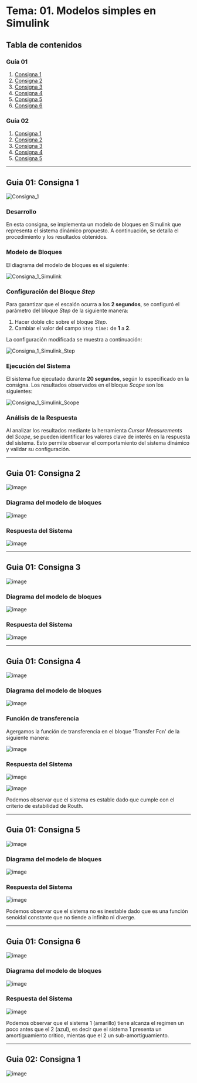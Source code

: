 # Tema: 01. Modelos simples en Simulink

## Tabla de contenidos
### Guía 01
1. [Consigna 1](#guia-01-consigna-1)
2. [Consigna 2](#guia-01-consigna-2)
3. [Consigna 3](#guia-01-consigna-3)
4. [Consigna 4](#guia-01-consigna-4)
5. [Consigna 5](#guia-01-consigna-5)
6. [Consigna 6](#guia-01-consigna-6)

### Guía 02

1. [Consigna 1](#guia-02-consigna-1)
2. [Consigna 2](#guia-02-consigna-2)
3. [Consigna 3](#guia-02-consigna-3)
4. [Consigna 4](#guia-02-consigna-4)
5. [Consigna 5](#guia-02-consigna-5)

---

## Guia 01: Consigna 1

![Consigna_1](https://github.com/user-attachments/assets/245e86c7-5ef7-44af-8ca2-3741f53f62a2)

### Desarrollo
En esta consigna, se implementa un modelo de bloques en Simulink que representa el sistema dinámico propuesto. A continuación, se detalla el procedimiento y los resultados obtenidos.

### Modelo de Bloques
El diagrama del modelo de bloques es el siguiente:

![Consigna_1_Simulink](https://github.com/user-attachments/assets/7026519e-8ccc-4d98-ab3c-cc0b0479b0cf)

### Configuración del Bloque *Step*
Para garantizar que el escalón ocurra a los **2 segundos**, se configuró el parámetro del bloque *Step* de la siguiente manera:

1. Hacer doble clic sobre el bloque *Step*.
2. Cambiar el valor del campo `Step time:` de **1** a **2**.

La configuración modificada se muestra a continuación:

![Consigna_1_Simulink_Step](https://github.com/user-attachments/assets/2bf259e1-f178-4860-ab3f-4611ff187f91)

### Ejecución del Sistema
El sistema fue ejecutado durante **20 segundos**, según lo especificado en la consigna. Los resultados observados en el bloque *Scope* son los siguientes:

![Consigna_1_Simulink_Scope](https://github.com/user-attachments/assets/8e548929-e032-4ace-8bfc-d27436c8a7ca)

### Análisis de la Respuesta
Al analizar los resultados mediante la herramienta *Cursor Measurements* del *Scope*, se pueden identificar los valores clave de interés en la respuesta del sistema. Esto permite observar el comportamiento del sistema dinámico y validar su configuración.

---

## Guia 01: Consigna 2

![image](https://github.com/user-attachments/assets/f6a6d6f9-829f-4f39-8793-20c755044d77)

### Diagrama del modelo de bloques 

![image](https://github.com/user-attachments/assets/e5f856d8-68c5-4ed3-9a9a-e7b48720604d)

### Respuesta del Sistema

![image](https://github.com/user-attachments/assets/e72175b2-a139-46f2-87ba-d7d5b2ff24ea)

---

## Guia 01: Consigna 3

![image](https://github.com/user-attachments/assets/657fc244-67b8-4d9a-ba02-d59bff6f66ee)

### Diagrama del modelo de bloques

![image](https://github.com/user-attachments/assets/fa56c93a-05d1-448d-b3db-b044d6d6d38c)

### Respuesta del Sistema

![image](https://github.com/user-attachments/assets/5e8b2af5-3cce-4fb3-a224-b38bd3649512)

---

## Guia 01: Consigna 4 

![image](https://github.com/user-attachments/assets/d55f406e-2762-4f22-98eb-df9c864a1653)

### Diagrama del modelo de bloques

![image](https://github.com/user-attachments/assets/ae77b361-6dcc-433e-822e-ac46fb580b50)

### Función de transferencia

Agergamos la función de transferencia en el bloque 'Transfer Fcn' de la siguiente manera:

![image](https://github.com/user-attachments/assets/43bdfc77-4bbc-47da-8b46-c7b243e67cb8)

### Respuesta del Sistema

![image](https://github.com/user-attachments/assets/805d6223-cc99-4e11-a340-2b164c51198b)

![image](https://github.com/user-attachments/assets/6c1f6b0d-4b59-4d16-a7ea-d3ec8529dc4d)

Podemos observar que el sistema es estable dado que cumple con el criterio de estabilidad de Routh.

---

## Guia 01: Consigna 5

![image](https://github.com/user-attachments/assets/44abc0a8-76b7-44ff-8e61-7d5e83cf0067)

### Diagrama del modelo de bloques

![image](https://github.com/user-attachments/assets/81cd4326-f15e-4a0b-85a4-1c9af529dd57)

### Respuesta del Sistema

![image](https://github.com/user-attachments/assets/330cf51c-1263-4971-9fa2-398ba23b05bd)

Podemos observar que el sistema no es inestable dado que es una función senoidal constante que no tiende a infinito ni diverge.

---

## Guia 01: Consigna 6

![image](https://github.com/user-attachments/assets/b8c288cc-f264-431a-a3cc-a9f8f9bbaea9)

### Diagrama del modelo de bloques

![image](https://github.com/user-attachments/assets/728ebcfc-bcbb-4648-93e8-b4f4f9d2a95c)

### Respuesta del Sistema

![image](https://github.com/user-attachments/assets/0cfffaa5-83f2-493f-beb1-7af0d74c1902)

Podemos observar que el sistema 1 (amarillo) tiene alcanza el regimen un poco antes que el 2 (azul), es decir que el sistema 1 presenta un amortiguamiento critico, mientas que el 2 un sub-amortiguamiento. 

---

## Guia 02: Consigna 1

![image](https://github.com/user-attachments/assets/19d29b89-eeb1-470e-8f3f-951028c327d6)
